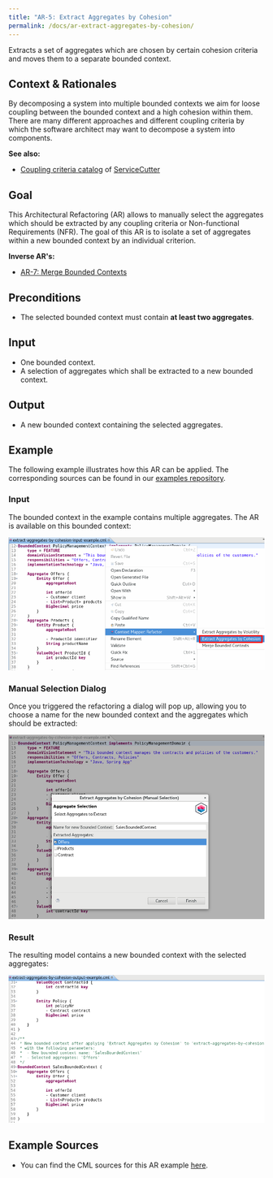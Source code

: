 ```yaml
---
title: "AR-5: Extract Aggregates by Cohesion"
permalink: /docs/ar-extract-aggregates-by-cohesion/
---
```


Extracts a set of aggregates which are chosen by certain cohesion criteria and moves them to a separate bounded context.

## Context & Rationales
By decomposing a system into multiple bounded contexts we aim for loose coupling between the bounded context and a high cohesion 
within them. There are many different approaches and different coupling criteria by which the software architect may want
to decompose a system into components.

**See also:**
 * [Coupling criteria catalog](https://github.com/ServiceCutter/ServiceCutter/wiki/Coupling-Criteria) of [ServiceCutter](https://servicecutter.github.io/)

## Goal
This Architectural Refactoring (AR) allows to manually select the aggregates which should be extracted by any coupling criteria
or Non-functional Requirements (NFR). The goal of this AR is to isolate a set of aggregates within a new bounded context by
an individual criterion.

**Inverse AR's:**
 * [AR-7: Merge Bounded Contexts](/docs/ar-merge-bounded-contexts/)

## Preconditions
 * The selected bounded context must contain **at least two aggregates**.

## Input
 * One bounded context.
 * A selection of aggregates which shall be extracted to a new bounded context.
 
## Output
 * A new bounded context containing the selected aggregates.
 
## Example
The following example illustrates how this AR can be applied. The corresponding sources can be found in our 
[examples repository](https://github.com/ContextMapper/context-mapper-examples/tree/master/src/main/resources/architectural-refactorings).

### Input
The bounded context in the example contains multiple aggregates. The AR is available on this bounded context:

<a href="/img/extract-aggregates-by-cohesion-input.png">![Extract Aggregates by Cohesion Example Input](/img/extract-aggregates-by-cohesion-input.png)</a>

### Manual Selection Dialog
Once you triggered the refactoring a dialog will pop up, allowing you to choose a name for the new bounded context and the aggregates
which should be extracted:

<a href="/img/extract-aggregates-by-cohesion-dialog.png">![Extract Aggregates by Cohesion Example Dialog](/img/extract-aggregates-by-cohesion-dialog.png)</a>

### Result
The resulting model contains a new bounded context with the selected aggregates:

<a href="/img/extract-aggregates-by-cohesion-output.png">![Extract Aggregates by Cohesion Example Output](/img/extract-aggregates-by-cohesion-output.png)</a>

## Example Sources
 * You can find the CML sources for this AR example 
   [here](https://github.com/ContextMapper/context-mapper-examples/tree/master/src/main/resources/architectural-refactorings/AR-5-Extract-Aggregates-by-Cohesion).
